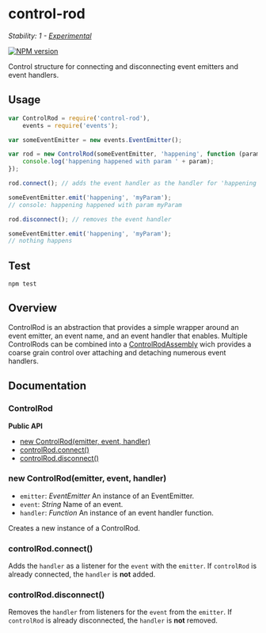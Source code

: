 # control-rod

_Stability: 1 - [Experimental](https://github.com/tristanls/stability-index#stability-1---experimental)_

[![NPM version](https://badge.fury.io/js/control-rod.png)](http://npmjs.org/package/control-rod)

Control structure for connecting and disconnecting event emitters and event handlers.

## Usage

```javascript
var ControlRod = require('control-rod'),
    events = require('events');

var someEventEmitter = new events.EventEmitter();

var rod = new ControlRod(someEventEmitter, 'happening', function (param) {
    console.log('happening happened with param ' + param); 
});

rod.connect(); // adds the event handler as the handler for 'happening' event

someEventEmitter.emit('happening', 'myParam');
// console: happening happened with param myParam

rod.disconnect(); // removes the event handler

someEventEmitter.emit('happening', 'myParam');
// nothing happens
```

## Test

    npm test

## Overview

ControlRod is an abstraction that provides a simple wrapper around an event emitter, an event name, and an event handler that enables. Multiple ControlRods can be combined into a [ControlRodAssembly](https://github.com/tristanls/rod-assembly) wich provides a coarse grain control over attaching and detaching numerous event handlers.

## Documentation

### ControlRod

**Public API**

  * [new ControlRod(emitter, event, handler)](#new-controlrodemitter-event-handler)
  * [controlRod.connect()](#controlrodconnect)
  * [controlRod.disconnect()](#controlroddisconnect)

### new ControlRod(emitter, event, handler)

  * `emitter`: _EventEmitter_ An instance of an EventEmitter.
  * `event`: _String_ Name of an event.
  * `handler`: _Function_ An instance of an event handler function.

Creates a new instance of a ControlRod.

### controlRod.connect()

Adds the `handler` as a listener for the `event` with the `emitter`. If `controlRod` is already connected, the `handler` is **not** added.

### controlRod.disconnect()

Removes the `handler` from listeners for the `event` from the `emitter`. If `controlRod` is already disconnected, the `handler` is **not** removed.